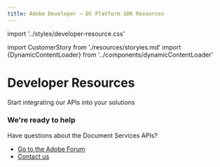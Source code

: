 ```yaml
---
title: Adobe Developer — DC Platform SDK Resources
---
```

import '../styles/developer-resource.css'

import CustomerStory from './resources/storyies.md'
import {DynamicContentLoader} from '../components/dynamicContentLoader'

<Hero slots="heading, text" variant="fullwidth" theme="lightest" customLayout/>

# Developer Resources

Start integrating our APIs into your solutions

<DynamicContentLoader theme="lightest" content='usingAdobePDFService' />


<DynamicContentLoader theme="lightest" content='feature' api="https://experienceleague.adobe.com/api/articles?Solution=Document%20Services&Tags=Featured&page_size=3"/>

<DynamicContentLoader theme="lightest" content='tutorial' api="https://experienceleague.adobe.com/api/articles?Solution=Document%20Services&Tags=Tutorial&page_size=8"/>

<DynamicContentLoader theme="lightest" content='blog' api="https://www.feedrapp.info/?support=false&version=1.3.0&q=https%3A%2F%2Fmedium.com%2Ffeed%2Fadobetech%2Ftagged%2Fadobe-document-cloud&num=3"/>


<WrapperComponent slots="content" theme="lightest" enableMaxWidth/>

<CustomerStory/>

<SummaryBlock slots=" heading, text, buttons"  theme='lightest' className="vertical-padding" enableMaxWidth/>

### We're ready to help

Have questions about the Document Services APIs?

* [Go to the Adobe Forum](https://www.adobe.com/go/pdftoolsapi_forum)
* [Contact us](./contact-us.md)
